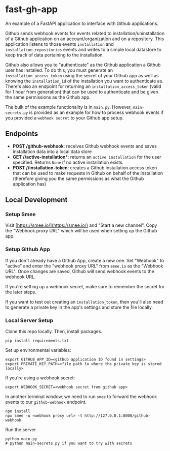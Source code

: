 # fast-gh-app

An example of a FastAPI application to interface with Github applications.

Github sends webhook events for events related to installation/uninstallation of a Github application on an account/organization and on a repository. This application listens to those events `installation` and `installation_repositories` events and writes to a simple local datastore to keep track of data pertaining to the installation.

Github also allows you to "authenticate" as the Github application a Github user has installed. To do this, you must generate an `installation_access_token` using the secret of your Github app as well as knowing the `installation_id` of the installation you want to authenticate as. There's also an endpoint for returning an `installation_access_token` (valid for 1 hour from generation) that can be used to authenticate and be given the same permissions as the Github app.

The bulk of the example functionality is in `main.py`. However, `main-secrets.py` is provided as an example for how to process webhook events if you provided a `webhook secret` to your Github app setup.

## Endpoints
- **POST /github-webhook**: receives Github webhook events and saves installation data into a local data store
- **GET /<username>/active-installation***: returns an `active installation` for the user specified. Returns `None` if no active installation exists.
- **POST /<username>/installation-token**: creates a Github installation access token that can be used to make requests in Github on behalf of the installation (therefore giving you the same permissions as what the Github application has)


## Local Development
### Setup Smee

Visit [https://smee.io/](https://smee.io/) and "Start a new channel". Copy the "Webhook proxy URL" which will be used when setting up the Github app. 

### Setup Github App

If you don't already have a Github App, create a new one. Set "Webhook" to "active" and enter the "webhook proxy URL" from `smee.io` as the "Webhook URL". Once changes are saved, Github will send webhook events to the webhook URL.

If you're setting up a webhook secret, make sure to remember the secret for the later steps.

If you want to test out creating an `installation_token`, then you'll also need to generate a private key in the app's settings and store the file locally.

### Local Server Setup

Clone this repo locally. Then, install packages.

```
pip install requirements.txt
```

Set up environmental variables:
```
export GITHUB_APP_ID=<github application ID found in settings>
export PRIVATE_KEY_PATH=<file path to where the private key is stored locally>
```

If you're using a webhook secret:
```
export WEBHOOK_SECRET=<webhook secret from github app>
```

In another terminal window, we need to run `smee` to forward the webhook events to our `github-webhook` endpoint.

```
npm install
npx smee -u <webhook proxy url> -t http://127.0.0.1:8000/github-webhook

```

Run the server

```
python main.py
# python main-secrets.py if you want to try with secrets
```

